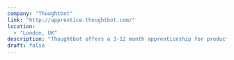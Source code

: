 ```yaml
---
company: "Thoughtbot"
link: "http://apprentice.thoughtbot.com/"
location:
  - "London, UK"
description: "Thoughtbot offers a 3-12 month apprenticeship for product designers or software engineers to be trained by mentors in order to become permanent employees at the organization by the end of the apprenticeship."
draft: false
---
```

